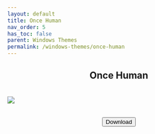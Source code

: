 ```yaml
---
layout: default
title: Once Human
nav_order: 5
has_toc: false
parent: Windows Themes
permalink: /windows-themes/once-human
---
```


<div class="card">
  <div class="container">
    <h2 class="text-delta" style="text-align:center">Once Human</h2>
  </div>
</div>
<br />
<div class="card">
  <div class="container">
    <img src="https://images-wixmp-ed30a86b8c4ca887773594c2.wixmp.com/i/836bd001-fc1e-41ac-8fce-917bee5d1f0e/dit1g1y-0db965a4-be41-4867-a26f-81a0aebab047.png/v1/fill/w_960,h_640/once_human_theme_for_windows_by_og_nimbi_dit1g1y-fullview.png" class="squared-corners">
  </div>
</div>
<br />
<div class="card">
  <div class="container">
    <p class="text-delta" style="text-align:center"><a href="https://www.deviantart.com/og-nimbi/art/Once-Human-Theme-for-Windows-1137167494" target="_blank">
      <button type="button" name="button" class="btn">Download</button></a></p>
  <div>
</div>